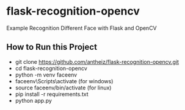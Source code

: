 # flask-recognition-opencv
Example Recognition Different Face with Flask and OpenCV


## How to Run this Project

  - git clone https://github.com/antheiz/flask-recognition-opencv.git
  - cd flask-recognition-opencv
  - python -m venv faceenv
  - faceenv\Scripts\activate (for windows)
  - source faceenv/bin/activate (for linux)
  - pip install -r requirements.txt
  - python app.py
